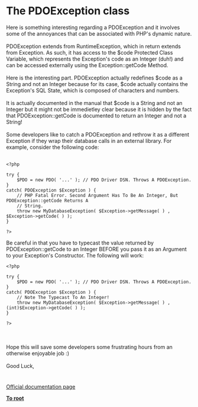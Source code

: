 # The PDOException class



Here is something interesting regarding a PDOException and it involves some of the annoyances that can be associated with PHP&apos;s dynamic nature.<br><br>PDOException extends from RuntimeException, which in return extends from Exception. As such, it has access to the $code Protected Class Variable, which represents the Exception&apos;s code as an Integer (duh!) and can be accessed externally using the Exception::getCode Method.<br><br>Here is the interesting part. PDOException actually redefines $code as a String and not an Integer because for its case, $code actually contains the Exception&apos;s SQL State, which is composed of characters and numbers.<br><br>It is actually documented in the manual that $code is a String and not an Integer but it might not be immedietley clear because it is hidden by the fact that PDOException::getCode is documented to return an Integer and not a String!<br><br>Some developers like to catch a PDOException and rethrow it as a different Exception if they wrap their database calls in an external library. For example, consider the following code:<br><br>

```
<?php

try {
    $PDO = new PDO( '...' ); // PDO Driver DSN. Throws A PDOException.
}
catch( PDOException $Exception ) {
    // PHP Fatal Error. Second Argument Has To Be An Integer, But PDOException::getCode Returns A
    // String.
    throw new MyDatabaseException( $Exception->getMessage( ) , $Exception->getCode( ) );
}

?>
```


Be careful in that you have to typecast the value returned by PDOException::getCode to an Integer BEFORE you pass it as an Argument to your Exception's Constructor. The following will work:



```
<?php

try {
    $PDO = new PDO( '...' ); // PDO Driver DSN. Throws A PDOException.
}
catch( PDOException $Exception ) {
    // Note The Typecast To An Integer!
    throw new MyDatabaseException( $Exception->getMessage( ) , (int)$Exception->getCode( ) );
}

?>
```
<br><br>Hope this will save some developers some frustrating hours from an otherwise enjoyable job :)<br><br>Good Luck,  

#

[Official documentation page](https://www.php.net/manual/en/class.pdoexception.php)

**[To root](/README.md)**